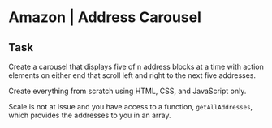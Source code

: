 # Amazon | Address Carousel

## Task

Create a carousel that displays five of n address blocks at a time with action elements on either end that scroll left and right to the next five addresses.

Create everything from scratch using HTML, CSS, and JavaScript only.

Scale is not at issue and you have access to a function, `getAllAddresses`, which provides the addresses to you in an array.
